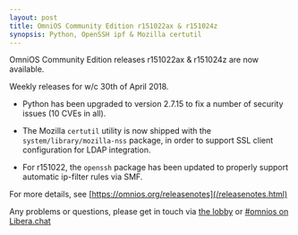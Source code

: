 ```yaml
---
layout: post
title: OmniOS Community Edition r151022ax & r151024z
synopsis: Python, OpenSSH ipf & Mozilla certutil
---
```


OmniOS Community Edition releases r151022ax & r151024z are now available.

Weekly releases for w/c 30th of April 2018.

* Python has been upgraded to version 2.7.15 to fix a number of security
  issues (10 CVEs in all).

* The Mozilla `certutil` utility is now shipped with the
  `system/library/mozilla-nss` package, in order to support SSL client
  configuration for LDAP integration.

* For r151022, the `openssh` package has been updated to properly support
  automatic ip-filter rules via SMF.

For more details, see [https://omnios.org/releasenotes](/releasenotes.html)

Any problems or questions, please get in touch via
[the lobby](https://gitter.im/omniosorg/Lobby) or
[#omnios on Libera.chat](https://web.libera.chat/#omnios)

